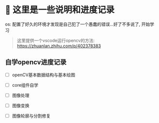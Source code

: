 # 📃 这里是一些说明和进度记录

os: 配置了好久的环境才发现是自己犯了一个愚蠢的错误...好了不多说了, 开始学习

> 这里提供一个vscode运行opencv的方法: https://zhuanlan.zhihu.com/p/402378383

## 自学opencv进度记录

- [ ] openCV基本数据结构与基本绘图
- [ ] core组件自学
- [ ] 图像处理
- [ ] 图像变换
- [ ] 图像轮廓与分割修复


